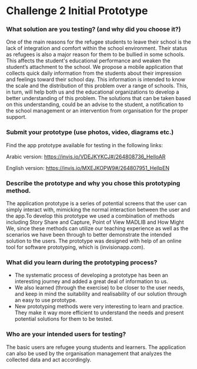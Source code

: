 # Challenge 2 Initial Prototype

### What solution are you testing? (and why did you choose it?)

One of the main reasons for the refugee students to leave their school is the lack of integration and comfort within the school environment. Their status as refugees is also a major reason for them to be bullied in some schools. This affects the student's educational performance and weaken the student’s attachment to the school. We propose a mobile application that collects quick daily information from the students about their impression and feelings toward their school day. This information is intended to know the scale and the distribution of this problem over a range of schools. This, in turn, will help both us and the educational organizations to develop a better understanding of this problem. The solutions that can be taken based on this understanding, could be an advise to the student, a notification to the school management or an intervention from organisation for the proper support.

### Submit your prototype (use photos, video, diagrams etc.)

Find the app prototype available for testing in the following links:

Arabic version:  https://invis.io/VDEJKYKCJ#/264808736_HelloAR

English version:  https://invis.io/MXEJKOPW9#/264807951_HellpEN


### Describe the prototype and why you chose this prototyping method. 

The application prototype is a series of potential screens that the user can simply interact with, mimicking the normal interaction between the user and the app.To develop this prototype we used a combination of methods including Story Share and Capture, Point of View MADLIB and How Might We, since these methods can utilize our teaching experience as well as the scenarios we have been through to better demonstrate the intended solution to the users. The prototype was designed with help of an online tool for software prototyping, which is (invisionapp.com).

### What did you learn during the prototyping process?

- The systematic process of developing a prototype has been an interesting journey and added a great deal of information to us.
- We also learned (through the exercise) to be closer to the user needs, and keep in mind the suitability and realisability of our solution through an easy to use prototype.
- New prototyping methods were very interesting to learn and practice. They make it way more efficient to understand the needs and present potential solutions for them to be tested.


### Who are your intended users for testing?

The basic users are refugee young students and learners. The application can also be used by the organisation management that analyzes the collected data and act accordingly.


